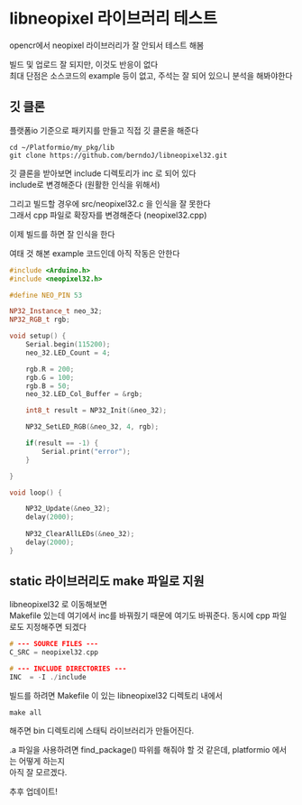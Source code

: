 # libneopixel 라이브러리 테스트 
opencr에서 neopixel 라이브러리가 잘 안되서 테스트 해봄   

빌드 및 업로드 잘 되지만,  이것도 반응이 없다   
최대 단점은 소스코드의 example 등이 없고, 주석는 잘 되어 있으니 분석을 해봐야한다  

## 깃 클론
플랫폼io 기준으로 패키지를 만들고 직접 깃 클론을 해준다  

```
cd ~/Platformio/my_pkg/lib
git clone https://github.com/berndoJ/libneopixel32.git
```

깃 클론을 받아보면 include 디렉토리가 inc 로 되어 있다   
include로 변경해준다 (원활한 인식을 위해서)   

그리고 빌드할 경우에 src/neopixel32.c 을 인식을 잘 못한다   
그래서 cpp 파일로 확장자를 변경해준다 (neopixel32.cpp)

이제 빌드를 하면 잘 인식을 한다   

여태 것 해본 example 코드인데 아직 작동은 안한다  
```cpp
#include <Arduino.h>
#include <neopixel32.h>

#define NEO_PIN 53

NP32_Instance_t neo_32;
NP32_RGB_t rgb;

void setup() {
    Serial.begin(115200);
    neo_32.LED_Count = 4;

    rgb.R = 200;
    rgb.G = 100;
    rgb.B = 50;
    neo_32.LED_Col_Buffer = &rgb;

    int8_t result = NP32_Init(&neo_32);

    NP32_SetLED_RGB(&neo_32, 4, rgb);

    if(result == -1) {
        Serial.print("error");
    }

}

void loop() {

    NP32_Update(&neo_32);
    delay(2000);
    
    NP32_ClearAllLEDs(&neo_32);
    delay(2000);
}

```


## static 라이브러리도 make 파일로 지원
libneopixel32 로 이동해보면   
Makefile 있는데 여기에서 inc를 바꿔줬기 때문에 여기도 바꿔준다. 동시에 cpp 파일로도 지정해주면 되겠다   

```c
# --- SOURCE FILES ---
C_SRC = neopixel32.cpp

# --- INCLUDE DIRECTORIES ---
INC  = -I ./include
```

빌드를 하려면 Makefile 이 있는 libneopixel32 디렉토리 내에서 
```
make all
```
해주면 bin 디렉토리에 스태틱 라이브러리가 만들어진다.   

.a 파일을 사용하려면 find_package() 따위를 해줘야 할 것 같은데, platformio 에서는 어떻게 하는지   
아직 잘 모르겠다.  

추후 업데이트!
